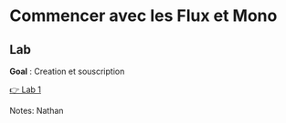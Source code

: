 <!-- .slide: class="exercice" -->
# Commencer avec les Flux et Mono

## Lab
**Goal** : Creation et souscription

[👉 Lab 1](https://github.com/sfeir-open-source/sfeir-school-java-reactive/blob/main/steps/01-reactor-basics/src/main/java/com/sfeir/schools/java/reactorbasics/commons/WorkshopCreation.java)

Notes:
Nathan
